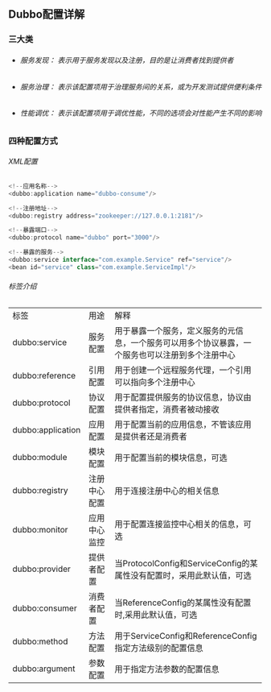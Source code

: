 ## Dubbo配置详解
### 三大类
- ###### 服务发现： 表示用于服务发现以及注册，目的是让消费者找到提供者
- ###### 服务治理： 表示该配置项用于治理服务间的关系，或为开发测试提供便利条件
- ###### 性能调优： 表示该配置项用于调优性能，不同的选项会对性能产生不同的影响

### 四种配置方式
###### XML配置
```java
<!--应用名称-->
<dubbo:application name="dubbo-consume"/>

<!--注册地址-->
<dubbo:registry address="zookeeper://127.0.0.1:2181"/>

<!--暴露端口-->
<dubbo:protocol name="dubbo" port="3000"/>

<!--暴露的服务-->
<dubbo:service interface="com.example.Service" ref="service"/>
<bean id="service" class="com.example.ServiceImpl"/>
```
###### 标签介绍
<table>
<tr>
<td>标签</td>
<td>用途</td>
<td>解释</td>
</tr>
<tr>
<td>dubbo:service</td>
<td>服务配置</td>
<td>用于暴露一个服务，定义服务的元信息，一个服务可以用多个协议暴露，一个服务也可以注册到多个注册中心</td>
</tr>

<tr>
<td>dubbo:reference</td>
<td>引用配置</td>
<td>用于创建一个远程服务代理，一个引用可以指向多个注册中心</td>
</tr>

<tr>
<td>dubbo:protocol</td>
<td>协议配置</td>
<td>用于配置提供服务的协议信息，协议由提供者指定，消费者被动接收</td>
</tr>

<tr>
<td>dubbo:application</td>
<td>应用配置</td>
<td>用于配置当前的应用信息，不管该应用是提供者还是消费者</td>
</tr>

<tr>
<td>dubbo:module</td>
<td>模块配置</td>
<td>用于配置当前的模块信息，可选</td>
</tr>

<tr>
<td>dubbo:registry</td>
<td>注册中心配置</td>
<td>用于连接注册中心的相关信息</td>
</tr>

<tr>
<td>dubbo:monitor</td>
<td>应用中心监控</td>
<td>用于配置连接监控中心相关的信息，可选</td>
</tr>

<tr>
<td>dubbo:provider</td>
<td>提供者配置</td>
<td>当ProtocolConfig和ServiceConfig的某属性没有配置时，采用此默认值，可选</td>
</tr>

<tr>
<td>dubbo:consumer</td>
<td>消费者配置</td>
<td>当ReferenceConfig的某属性没有配置时,采用此默认值，可选</td>
</tr>

<tr>
<td>dubbo:method</td>
<td>方法配置</td>
<td>用于ServiceConfig和ReferenceConfig指定方法级别的配置信息</td>
</tr>

<tr>
<td>dubbo:argument</td>
<td>参数配置</td>
<td>用于指定方法参数的配置信息</td>
</tr>
</table>
